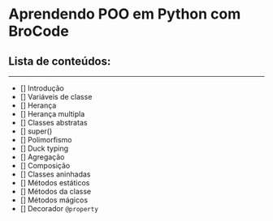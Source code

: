# Aprendendo POO em Python com BroCode

## Lista de conteúdos:
***
- [] Introdução
- [] Variáveis de classe
- [] Herança
- [] Herança multipla
- [] Classes abstratas
- [] super()
- [] Polimorfismo
- [] Duck typing
- [] Agregação
- [] Composição
- [] Classes aninhadas
- [] Métodos estáticos
- [] Métodos da classe
- [] Métodos mágicos
- [] Decorador `@property`


